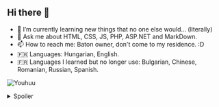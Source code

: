 ## Hi there 👋

- 🌱 I’m currently learning new things that no one else would... (literally)
- 💬 Ask me about HTML, CSS, JS, PHP, ASP.NET and MarkDown.
- 📫 How to reach me: Baton owner, don't come to my residence. :D
- 🇫🇷 Languages: Hungarian, English.
- 🇫🇷 Languages I learned but no longer use: Bulgarian, Chinese, Romanian, Russian, Spanish.

![Youhuu](https://veryuniqueusrnm.github.io/assets/i/renders/New%20Project2.png)

<details>
<summary>Spoiler</summary>

<p style="font-size: 10px";>Youhuu the racka sheep is the property of World Athletics, no personnel has approved to use it!</p>

</details>

